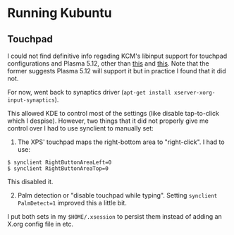 # Running Kubuntu

## Touchpad

I could not find definitive info regading KCM's libinput support for touchpad configurations and Plasma 5.12, other than
[this](https://www.reddit.com/r/kde/comments/7qhyft/under_touchpad_settings_certain_options_are/) and [this](https://www.reddit.com/r/kde/comments/5s056t/most_of_the_touchpad_settings_are_disabled/).  Note that the former suggests Plasma 5.12 will support it
but in practice I found that it did not.

For now, went back to synaptics driver (`apt-get install xserver-xorg-input-synaptics`). 

This allowed KDE to control most of the settings (like disable tap-to-click which I despise).  However, two things that
it did not properly give me control over I had to use synclient to manually set:

1. The XPS' touchpad maps the right-bottom area to "right-click".  I had to use:
  ```
  $ synclient RightButtonAreaLeft=0
  $ synclient RightButtonAreaTop=0
  ```
  This disabled it.

2. Palm detection or "disable touchpad while typing".  Setting `synclient PalmDetect=1` improved this a little bit.

I put both sets in my `$HOME/.xsession` to persist them instead of adding an X.org config file in etc.
